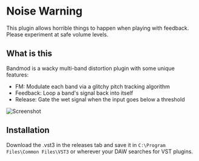 # Noise Warning
This plugin allows horrible things to happen when playing with feedback. Please experiment at safe volume levels.

## What is this
Bandmod is a wacky multi-band distortion plugin with some unique features:
- FM: Modulate each band via a glitchy pitch tracking algorithm
- Feedback: Loop a band's signal back into itself
- Release: Gate the wet signal when the input goes below a threshold

![Screenshot](https://github.com/DJ-Doomz/BandMod/assets/9015062/230ee3e4-db29-4adb-a33d-6d8a9474e02f)

## Installation
Download the .vst3 in the releases tab and save it in `C:\Program Files\Common Files\VST3` or wherever your DAW searches for VST plugins.
